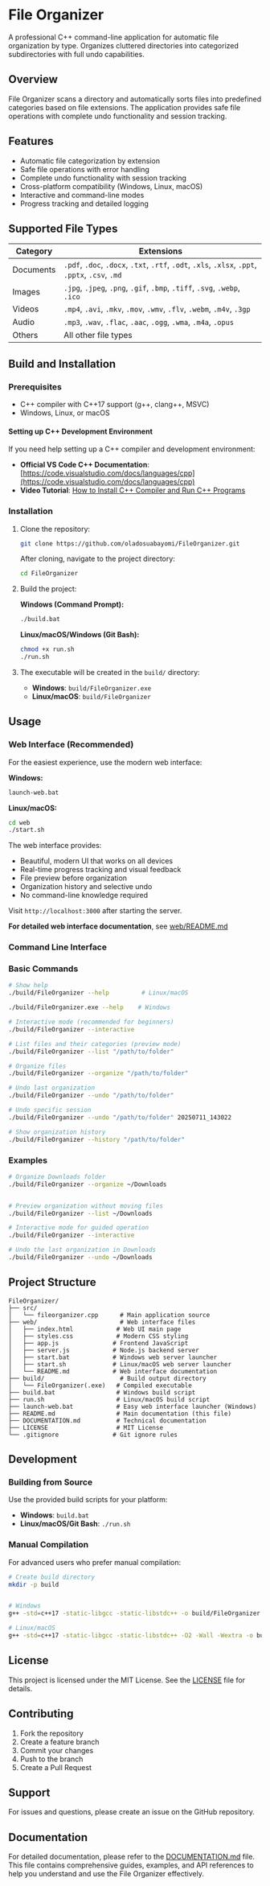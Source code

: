 # File Organizer

A professional C++ command-line application for automatic file organization by type. Organizes cluttered directories into categorized subdirectories with full undo capabilities.

## Overview

File Organizer scans a directory and automatically sorts files into predefined categories based on file extensions. The application provides safe file operations with complete undo functionality and session tracking.

## Features

-   Automatic file categorization by extension
-   Safe file operations with error handling
-   Complete undo functionality with session tracking
-   Cross-platform compatibility (Windows, Linux, macOS)
-   Interactive and command-line modes
-   Progress tracking and detailed logging

## Supported File Types

| Category  | Extensions                                                                                       |
| --------- | ------------------------------------------------------------------------------------------------ |
| Documents | `.pdf`, `.doc`, `.docx`, `.txt`, `.rtf`, `.odt`, `.xls`, `.xlsx`, `.ppt`, `.pptx`, `.csv`, `.md` |
| Images    | `.jpg`, `.jpeg`, `.png`, `.gif`, `.bmp`, `.tiff`, `.svg`, `.webp`, `.ico`                        |
| Videos    | `.mp4`, `.avi`, `.mkv`, `.mov`, `.wmv`, `.flv`, `.webm`, `.m4v`, `.3gp`                          |
| Audio     | `.mp3`, `.wav`, `.flac`, `.aac`, `.ogg`, `.wma`, `.m4a`, `.opus`                                 |
| Others    | All other file types                                                                             |

## Build and Installation

### Prerequisites

-   C++ compiler with C++17 support (g++, clang++, MSVC)
-   Windows, Linux, or macOS

#### Setting up C++ Development Environment

If you need help setting up a C++ compiler and development environment:

-   **Official VS Code C++ Documentation**: [https://code.visualstudio.com/docs/languages/cpp](https://code.visualstudio.com/docs/languages/cpp)
-   **Video Tutorial**: [How to Install C++ Compiler and Run C++ Programs](https://www.youtube.com/watch?v=DMWD7wfhgNY)

### Installation

1. Clone the repository:

    ```bash
    git clone https://github.com/oladosuabayomi/FileOrganizer.git

    ```

    After cloning, navigate to the project directory:

    ```bash
    cd FileOrganizer
    ```

2. Build the project:

    **Windows (Command Prompt):**

    ```cmd
    ./build.bat
    ```

    **Linux/macOS/Windows (Git Bash):**

    ```bash
    chmod +x run.sh
    ./run.sh
    ```

3. The executable will be created in the `build/` directory:
    - **Windows**: `build/FileOrganizer.exe`
    - **Linux/macOS**: `build/FileOrganizer`

## Usage

### Web Interface (Recommended)

For the easiest experience, use the modern web interface:

**Windows:**

```cmd
launch-web.bat
```

**Linux/macOS:**

```bash
cd web
./start.sh
```

The web interface provides:

-   Beautiful, modern UI that works on all devices
-   Real-time progress tracking and visual feedback
-   File preview before organization
-   Organization history and selective undo
-   No command-line knowledge required

Visit `http://localhost:3000` after starting the server.

**For detailed web interface documentation**, see [web/README.md](web/README.md)

### Command Line Interface

### Basic Commands

```bash
# Show help
./build/FileOrganizer --help         # Linux/macOS

./build/FileOrganizer.exe --help    # Windows
```

```bash
# Interactive mode (recommended for beginners)
./build/FileOrganizer --interactive

```

```bash
# List files and their categories (preview mode)
./build/FileOrganizer --list "/path/to/folder"
```

```bash
# Organize files
./build/FileOrganizer --organize "/path/to/folder"
```

```bash
# Undo last organization
./build/FileOrganizer --undo "/path/to/folder"
```

```bash
# Undo specific session
./build/FileOrganizer --undo "/path/to/folder" 20250711_143022
```

```bash
# Show organization history
./build/FileOrganizer --history "/path/to/folder"
```

### Examples

```bash
# Organize Downloads folder
./build/FileOrganizer --organize ~/Downloads
```

```bash

# Preview organization without moving files
./build/FileOrganizer --list ~/Downloads
```

```bash
# Interactive mode for guided operation
./build/FileOrganizer --interactive
```

```bash
# Undo the last organization in Downloads
./build/FileOrganizer --undo ~/Downloads
```

## Project Structure

```text
FileOrganizer/
├── src/
│   └── fileorganizer.cpp      # Main application source
├── web/                       # Web interface files
│   ├── index.html            # Web UI main page
│   ├── styles.css            # Modern CSS styling
│   ├── app.js               # Frontend JavaScript
│   ├── server.js            # Node.js backend server
│   ├── start.bat            # Windows web server launcher
│   ├── start.sh             # Linux/macOS web server launcher
│   └── README.md            # Web interface documentation
├── build/                     # Build output directory
│   └── FileOrganizer(.exe)   # Compiled executable
├── build.bat                 # Windows build script
├── run.sh                    # Linux/macOS build script
├── launch-web.bat            # Easy web interface launcher (Windows)
├── README.md                 # Main documentation (this file)
├── DOCUMENTATION.md          # Technical documentation
├── LICENSE                   # MIT License
└── .gitignore               # Git ignore rules
```

## Development

### Building from Source

Use the provided build scripts for your platform:

-   **Windows**: `build.bat`
-   **Linux/macOS/Git Bash**: `./run.sh`

### Manual Compilation

For advanced users who prefer manual compilation:

```bash
# Create build directory
mkdir -p build
```

```bash

# Windows
g++ -std=c++17 -static-libgcc -static-libstdc++ -o build/FileOrganizer.exe src/fileorganizer.cpp
```

```bash
# Linux/macOS
g++ -std=c++17 -static-libgcc -static-libstdc++ -O2 -Wall -Wextra -o build/FileOrganizer src/fileorganizer.cpp
```

## License

This project is licensed under the MIT License. See the [LICENSE](LICENSE) file for details.

## Contributing

1. Fork the repository
2. Create a feature branch
3. Commit your changes
4. Push to the branch
5. Create a Pull Request

## Support

For issues and questions, please create an issue on the GitHub repository.

<!-- reference the DOCUMENTATION.md file -->

## Documentation

For detailed documentation, please refer to the [DOCUMENTATION.md](DOCUMENTATION.md) file.
This file contains comprehensive guides, examples, and API references to help you understand and use the File Organizer effectively.

